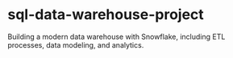 # sql-data-warehouse-project
Building a modern data warehouse with Snowflake, including ETL processes, data modeling, and analytics.
